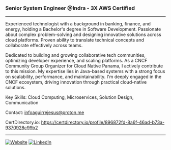### Senior System Engineer @Indra - 3X AWS Certified

----

Experienced technologist with a background in banking, finance, and energy, holding a Bachelor's degree in Software Development. Passionate about complex problem-solving and designing innovative solutions across cloud platforms. Proven ability to translate technical concepts and collaborate effectively across teams. 

Dedicated to building and growing collaborative tech communities, optimizing developer experience, and scaling platforms. As a CNCF Community Group Organizer for Cloud Native Panama, I actively contribute to this mission. My expertise lies in Java-based systems with a strong focus on scalability, performance, and maintainability. I'm deeply engaged in the CNCF ecosystem, driving innovation through practical cloud-native solutions.

Key Skills: Cloud Computing, Microservices, Solution Design, Communication

Contact: infoaguirrejesus@proton.me

CertDirectory.io: https://certdirectory.io/profile/896872fd-8a6f-46ad-b73a-9370928c99b2

----

<a href="https://jeaguirre-web.vercel.app" target="_blank" rel="noopener noreferrer">![Website](https://img.shields.io/badge/Website-inactive.svg?style=for-the-badge&logo=Windows%20Terminal)</a>
<a href="https://www.linkedin.com/in/info-aguirre-jesus" target="_blank" rel="noopener noreferrer">![LinkedIn](https://img.shields.io/badge/LinkedIn-informational.svg?style=for-the-badge&logo=linkedin)</a>
